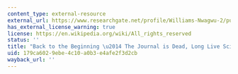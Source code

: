 ```yaml
---
content_type: external-resource
external_url: https://www.researchgate.net/profile/Williams-Nwagwu-2/publication/347522390_36_Back_to_the_beginning/links/5fe0b83c45851553a0df026e/36-Back-to-the-beginning.pdf
has_external_license_warning: true
license: https://en.wikipedia.org/wiki/All_rights_reserved
status: ''
title: "Back to the Beginning \u2014 The Journal is Dead, Long Live Science"
uid: 179ca602-9ebe-4c10-a0b3-e4afe2f3d2cb
wayback_url: ''
---
```

